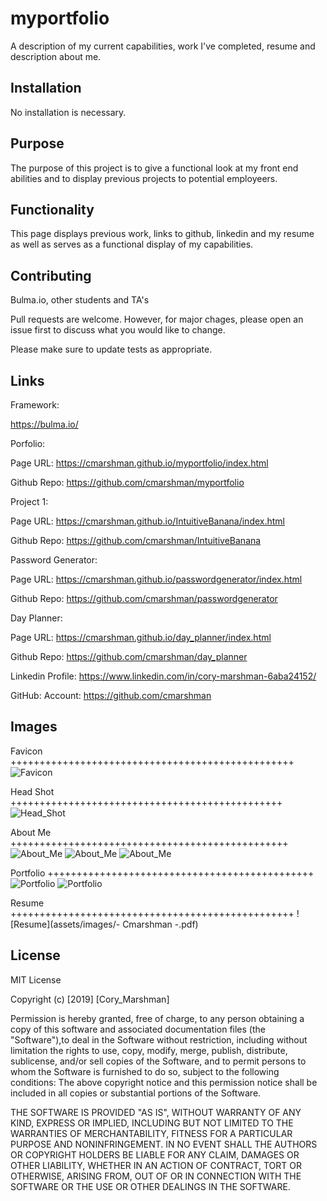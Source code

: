 # myportfolio
A description of my current capabilities, work I've completed, resume and description about me.

## Installation

No installation is necessary.

## Purpose

The purpose of this project is to give a functional look at my front end abilities and to display previous projects to potential employeers.

## Functionality

This page displays previous work, links to github, linkedin and my resume as well as serves as a functional display of my capabilities. 

## Contributing

Bulma.io, other students and TA's 

Pull requests are welcome. However, for major chages, please open an issue first to discuss what you would like to change.

Please make sure to update tests as appropriate.

## Links

Framework: 

https://bulma.io/

Porfolio: 

Page URL: https://cmarshman.github.io/myportfolio/index.html

Github Repo:  https://github.com/cmarshman/myportfolio

Project 1: 

Page URL: https://cmarshman.github.io/IntuitiveBanana/index.html

Github Repo: https://github.com/cmarshman/IntuitiveBanana

Password Generator:

Page URL: https://cmarshman.github.io/passwordgenerator/index.html

Github Repo: https://github.com/cmarshman/passwordgenerator

Day Planner:

Page URL: https://cmarshman.github.io/day_planner/index.html

Github Repo: https://github.com/cmarshman/day_planner

Linkedin
    Profile: https://www.linkedin.com/in/cory-marshman-6aba24152/

GitHub:
    Account: https://github.com/cmarshman

## Images

Favicon +++++++++++++++++++++++++++++++++++++++++++++++++
![Favicon](assets/images/road_favicon.png)

Head Shot +++++++++++++++++++++++++++++++++++++++++++++++
![Head_Shot](assets/images/head_shot.png)

About Me ++++++++++++++++++++++++++++++++++++++++++++++++
![About_Me](assets/images/screenshots/about_me1.png)
![About_Me](assets/images/screenshots/about_me2.png)
![About_Me](assets/images/screenshots/about_me3.png)

Portfolio ++++++++++++++++++++++++++++++++++++++++++++++
![Portfolio](assets/images/screenshots/portfolio1.png)
![Portfolio](assets/images/screenshots/portfolio2.png)

Resume +++++++++++++++++++++++++++++++++++++++++++++++++
![Resume](assets/images/- Cmarshman -.pdf)

## License
MIT License

Copyright (c) [2019] [Cory_Marshman]

Permission is hereby granted, free of charge, to any person obtaining a copy of this software and associated documentation files (the "Software"),to deal in the Software without restriction, including without limitation the rights to use, copy, modify, merge, publish, distribute, sublicense, and/or sell copies of the Software, and to permit persons to whom the Software is furnished to do so, subject to the following conditions: The above copyright notice and this permission notice shall be included in all copies or substantial portions of the Software.

THE SOFTWARE IS PROVIDED "AS IS", WITHOUT WARRANTY OF ANY KIND, EXPRESS OR IMPLIED, INCLUDING BUT NOT LIMITED TO THE WARRANTIES OF MERCHANTABILITY, FITNESS FOR A PARTICULAR PURPOSE AND NONINFRINGEMENT. IN NO EVENT SHALL THE AUTHORS OR COPYRIGHT HOLDERS BE LIABLE FOR ANY CLAIM, DAMAGES OR OTHER LIABILITY, WHETHER IN AN ACTION OF CONTRACT, TORT OR OTHERWISE, ARISING FROM, OUT OF OR IN CONNECTION WITH THE SOFTWARE OR THE USE OR OTHER DEALINGS IN THE SOFTWARE.